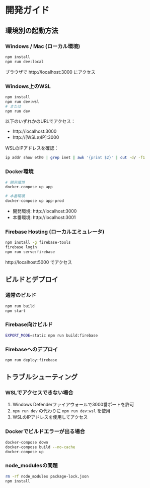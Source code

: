 # 開発ガイド

## 環境別の起動方法

### Windows / Mac (ローカル環境)
```bash
npm install
npm run dev:local
```
ブラウザで http://localhost:3000 にアクセス

### Windows上のWSL
```bash
npm install
npm run dev:wsl
# または
npm run dev
```
以下のいずれかのURLでアクセス：
- http://localhost:3000
- http://[WSLのIP]:3000

WSLのIPアドレスを確認：
```bash
ip addr show eth0 | grep inet | awk '{print $2}' | cut -d/ -f1
```

### Docker環境
```bash
# 開発環境
docker-compose up app

# 本番環境
docker-compose up app-prod
```
- 開発環境: http://localhost:3000
- 本番環境: http://localhost:3001

### Firebase Hosting (ローカルエミュレータ)
```bash
npm install -g firebase-tools
firebase login
npm run serve:firebase
```
http://localhost:5000 でアクセス

## ビルドとデプロイ

### 通常のビルド
```bash
npm run build
npm start
```

### Firebase向けビルド
```bash
EXPORT_MODE=static npm run build:firebase
```

### Firebaseへのデプロイ
```bash
npm run deploy:firebase
```

## トラブルシューティング

### WSLでアクセスできない場合
1. Windows Defenderファイアウォールで3000番ポートを許可
2. `npm run dev` の代わりに `npm run dev:wsl` を使用
3. WSLのIPアドレスを使用してアクセス

### Dockerでビルドエラーが出る場合
```bash
docker-compose down
docker-compose build --no-cache
docker-compose up
```

### node_modulesの問題
```bash
rm -rf node_modules package-lock.json
npm install
```
